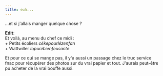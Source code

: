 ```yaml
---
title: euh...
---
```


...et si j'allais manger quelque chose ?

**Edit:**   
Et voilà, au menu du chef ce midi :  
  \+ Petits écoliers _cékepourlézenfan_  
  \+ Wattwiller _lopurébienfeusante_

Et pour ce qui se mange pas, il y'a aussi un passage chez le truc service fnac
pour récupérer des photos sur du vrai papier et tout. J'aurais peut-être pu
acheter de la vrai bouffe aussi.

